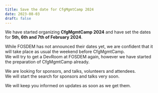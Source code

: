 ```yaml
---
title: Save the date for CfgMgmtCamp 2024
date: 2023-08-03
draft: false
---
```


We have started organizing __CfgMgmtCamp 2024__ and have set the dates for __5th, 6th and 7th of February 2024__.  

While FOSDEM has not announced their dates yet, we are confident that it will take place as usual the weekend before CfgMgmtCamp.  
We will try to get a DevRoom at FOSDEM again, however we have started the preparation of CfgMgmtCamp already.  

We are looking for sponsors, and talks, volunteers and attendees.  
We will start the search for sponsors and talks very soon.  

We will keep you informed on updates as soon as we get them.  
